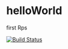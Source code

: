 # helloWorld
first Rps

[![Build Status](https://travis-ci.org/littleShy/helloWorldRps.svg?branch=master)](https://travis-ci.org/littleShy/helloWorldRps)
